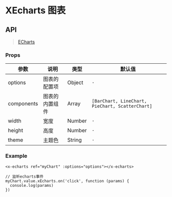 # XEcharts 图表

## API

> [ECharts](https://echarts.apache.org/handbook/zh/get-started/)

### Props

| 参数 | 说明 | 类型 | 默认值 |
| --- | --- | --- | --- |
| options | 图表的配置项 | Object | `-` |
| components | 图表的内置组件 | Array | `[BarChart, LineChart, PieChart, ScatterChart]` |
| width | 宽度 | Number | `-` |
| height | 高度 | Number | `-` |
| theme | 主题色 | String | `-` |

### Example

```vue
<x-echarts ref="myChart" :options="options"></x-echarts>

// 监听echarts事件
myChart.value.xEcharts.on('click', function (params) {
  console.log(params)
})
```
